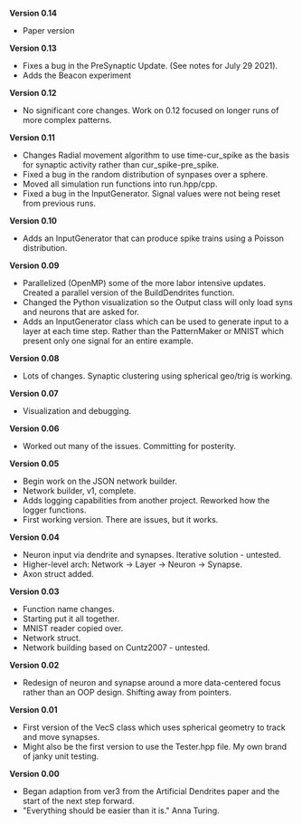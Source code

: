 **Version 0.14**
- Paper version

**Version 0.13**
- Fixes a bug in the PreSynaptic Update. (See notes for July 29 2021).
- Adds the Beacon experiment

**Version 0.12**
- No significant core changes. Work on 0.12 focused on longer runs of more complex patterns.

**Version 0.11**
- Changes Radial movement algorithm to use time-cur_spike as the basis for synaptic activity rather than cur_spike-pre_spike.
- Fixed a bug in the random distribution of synpases over a sphere.
- Moved all simulation run functions into run.hpp/cpp.
- Fixed a bug in the InputGenerator. Signal values were not being reset from previous runs.

**Version 0.10**
- Adds an InputGenerator that can produce spike trains using a Poisson distribution.

**Version 0.09**
- Parallelized (OpenMP) some of the more labor intensive updates. Created a parallel version of the BuildDendrites function.
- Changed the Python visualization so the Output class will only load syns and neurons that are asked for.
- Adds an InputGenerator class which can be used to generate input to a layer at each time step. Rather than the PatternMaker or MNIST which present only one signal for an entire example.

**Version 0.08**
- Lots of changes. Synaptic clustering using spherical geo/trig is working.

**Version 0.07**
- Visualization and debugging.

**Version 0.06**
- Worked out many of the issues. Committing for posterity.

**Version 0.05**
- Begin work on the JSON network builder.
- Network builder, v1, complete.
- Adds logging capabilities from another project. Reworked how the logger functions.
- First working version. There are issues, but it works.

**Version 0.04**
- Neuron input via dendrite and synapses. Iterative solution - untested.
- Higher-level arch: Network -> Layer -> Neuron -> Synapse.
- Axon struct added.

**Version 0.03**
- Function name changes.
- Starting put it all together.
- MNIST reader copied over.
- Network struct.
- Network building based on Cuntz2007 - untested.

**Version 0.02**
- Redesign of neuron and synapse around a more data-centered focus rather than an OOP design. Shifting away from pointers.

**Version 0.01**
- First version of the VecS class which uses spherical geometry to track and move synapses.
- Might also be the first version to use the Tester.hpp file. My own brand of janky unit testing.

**Version 0.00**
- Began adaption from ver3 from the Artificial Dendrites paper and the start of the next step forward.
- "Everything should be easier than it is." Anna Turing.